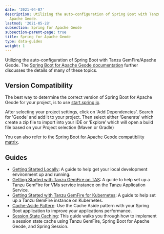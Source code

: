 ```yaml
---
date: '2021-04-07'
description: Utilizing the auto-configuration of Spring Boot with Tanzu GemFire and
  Apache Geode.
lastmod: '2021-05-28'
subsection: Spring for Apache Geode
subsection-parent-page: true
title: Spring for Apache Geode
type: data-guides
weight: 1
---
```


Utilizing the auto-configuration of Spring Boot with Tanzu GemFire/Apache Geode.  The [Spring Boot for Apache Geode documentation](https://docs.spring.io/spring-boot-data-geode-build/current/reference/html5/) further discusses the details of many of these topics.

## Version Compatibility
The best way to determine the correct version of Spring Boot for Apache Geode for your project, is to use [start.spring.io](https://start.spring.io/).

After selecting your project settings, click on 'Add Dependencies'. Search for 'Geode' and add it to your project. Then select either ‘Generate’ which create a zip file to import into your IDE or ‘Explore’ which will open a build file based on your Project selection (Maven or Gradle)

You can also refer to the [Spring Boot for Apache Geode compatibility matrix](https://github.com/spring-projects/spring-boot-data-geode/wiki/Spring-Boot-for-Apache-Geode-and-Pivotal-GemFire-Version-Compatibility-Matrix#version-compatibility-matrix). 

## Guides

- [Getting Started Locally](/data/tanzu-gemfire/guides/get-started-locally-sbdg/): A guide to help get your local development environment up and running.
- [Getting Started with Tanzu GemFire on TAS](/data/tanzu-gemfire/guides/get-started-tgf4vms-sbdg/): A guide to help set up a Tanzu GemFire for VMs service instance on the Tanzu Application Service.
- [Getting Started with Tanzu GemFire for Kubernetes](/data/tanzu-gemfire/guides/get-started-tgf4k8s-sbdg/): A guide to help set up a  Tanzu GemFire instance on Kubernetes.
- [Cache-Aside Pattern](/data/tanzu-gemfire/guides/cache-aside-pattern-sbdg): Use the Cache Aside pattern with your Spring Boot application to improve your applications performance.
- [Session State Caching](/data/tanzu-gemfire/guides/session-state-cache-sbdg): This guide walks you through how to implement a session state cache using Tanzu GemFire, Spring Boot for Apache Geode, and Spring Session.